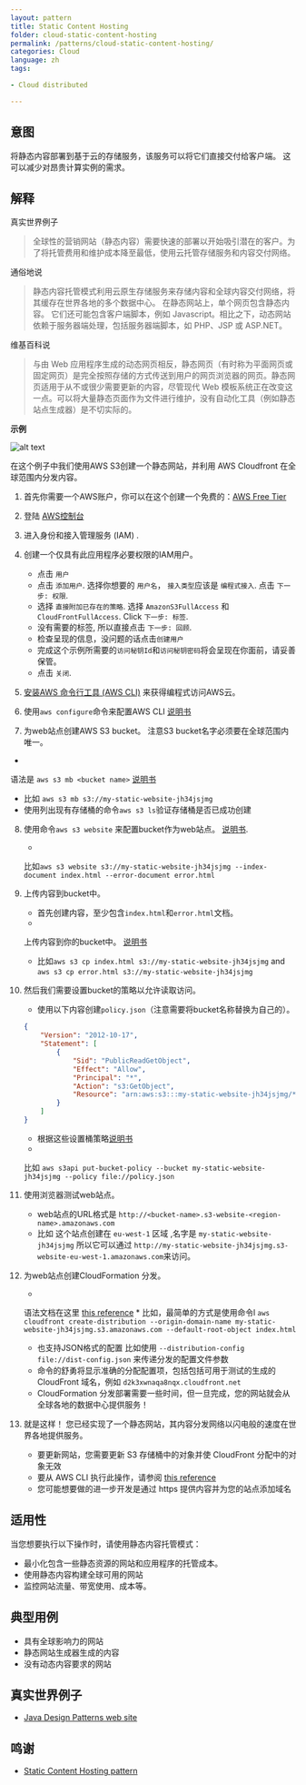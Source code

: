 ```yaml
---
layout: pattern
title: Static Content Hosting
folder: cloud-static-content-hosting
permalink: /patterns/cloud-static-content-hosting/
categories: Cloud
language: zh
tags:

- Cloud distributed

---
```


## 意图

将静态内容部署到基于云的存储服务，该服务可以将它们直接交付给客户端。 这可以减少对昂贵计算实例的需求。

## 解释

真实世界例子

> 全球性的营销网站（静态内容）需要快速的部署以开始吸引潜在的客户。为了将托管费用和维护成本降至最低，使用云托管存储服务和内容交付网络。

通俗地说

> 静态内容托管模式利用云原生存储服务来存储内容和全球内容交付网络，将其缓存在世界各地的多个数据中心。 在静态网站上，单个网页包含静态内容。 它们还可能包含客户端脚本，例如
> Javascript。相比之下，动态网站依赖于服务器端处理，包括服务器端脚本，如 PHP、JSP 或 ASP.NET。

维基百科说

> 与由 Web 应用程序生成的动态网页相反，静态网页（有时称为平面网页或固定网页）是完全按照存储的方式传送到用户的网页浏览器的网页。静态网页适用于从不或很少需要更新的内容，尽管现代
> Web 模板系统正在改变这一点。可以将大量静态页面作为文件进行维护，没有自动化工具（例如静态站点生成器）是不切实际的。

**示例**

![alt text](../../../cloud-static-content-hosting/etc/static-content-hosting.png "Static Content Hosting")

在这个例子中我们使用AWS S3创建一个静态网站，并利用 AWS Cloudfront 在全球范围内分发内容。

1. 首先你需要一个AWS账户，你可以在这个创建一个免费的：[AWS Free Tier](https://aws.amazon.com/free/free-tier/)

2. 登陆 [AWS控制台](https://console.aws.amazon.com/console/home?nc2=h_ct&src=header-signin)

3. 进入身份和接入管理服务 (IAM) .

4. 创建一个仅具有此应用程序必要权限的IAM用户。

    * 点击 `用户`
    * 点击 `添加用户`. 选择你想要的 `用户名`， `接入类型`应该是 `编程式接入`. 点击 `下一步: 权限`.
    * 选择 `直接附加已存在的策略`. 选择 `AmazonS3FullAccess` 和 `CloudFrontFullAccess`. Click `下一步: 标签`.
    * 没有需要的标签, 所以直接点击 `下一步: 回顾`.
    * 检查呈现的信息，没问题的话点击`创建用户`
    * 完成这个示例所需要的`访问秘钥Id`和`访问秘钥密码`将会呈现在你面前，请妥善保管。
    * 点击 `关闭`.

5. [安装AWS 命令行工具 (AWS CLI)](https://docs.aws.amazon.com/cli/latest/userguide/install-cliv1.html)
   来获得编程式访问AWS云。

6. 使用`aws configure`命令来配置AWS
   CLI [说明书](https://docs.aws.amazon.com/cli/latest/userguide/cli-configure-quickstart.html#cli-configure-quickstart-config)

7. 为web站点创建AWS S3 bucket。 注意S3 bucket名字必须要在全球范围内唯一。


*
语法是 `aws s3 mb <bucket name>`  [说明书](https://docs.aws.amazon.com/cli/latest/userguide/cli-services-s3-commands.html#using-s3-commands-managing-buckets-creating)
* 比如 `aws s3 mb s3://my-static-website-jh34jsjmg`
* 使用列出现有存储桶的命令`aws s3 ls`验证存储桶是否已成功创建

8. 使用命令`aws s3 website`
   来配置bucket作为web站点。  [说明书](https://docs.aws.amazon.com/cli/latest/reference/s3/website.html).

    *
    比如`aws s3 website s3://my-static-website-jh34jsjmg --index-document index.html --error-document error.html`

9. 上传内容到bucket中。
    * 首先创建内容，至少包含`index.html`和`error.html`文档。
    *
    上传内容到你的bucket中。 [说明书](https://docs.aws.amazon.com/cli/latest/userguide/cli-services-s3-commands.html#using-s3-commands-managing-objects-copy)
    * 比如`aws s3 cp index.html s3://my-static-website-jh34jsjmg`
      and `aws s3 cp error.html s3://my-static-website-jh34jsjmg`

10. 然后我们需要设置bucket的策略以允许读取访问。

    * 使用以下内容创建`policy.json`（注意需要将bucket名称替换为自己的）。

    ```json
    {
        "Version": "2012-10-17",
        "Statement": [
            {
                "Sid": "PublicReadGetObject",
                "Effect": "Allow",
                "Principal": "*",
                "Action": "s3:GetObject",
                "Resource": "arn:aws:s3:::my-static-website-jh34jsjmg/*"
            }
        ]
    }
    ```

    * 根据这些设置桶策略[说明书](https://docs.aws.amazon.com/cli/latest/reference/s3api/put-bucket-policy.html)
    *
    比如 `aws s3api put-bucket-policy --bucket my-static-website-jh34jsjmg --policy file://policy.json`

11. 使用浏览器测试web站点。

    * web站点的URL格式是 `http://<bucket-name>.s3-website-<region-name>.amazonaws.com`
    * 比如 这个站点创建在 `eu-west-1` 区域 ,名字是 `my-static-website-jh34jsjmg`
      所以它可以通过 `http://my-static-website-jh34jsjmg.s3-website-eu-west-1.amazonaws.com`来访问。

12. 为web站点创建CloudFormation 分发。

    *
    语法文档在这里 [this reference](https://docs.aws.amazon.com/cli/latest/reference/cloudfront/create-distribution.html)
    *
    比如，最简单的方式是使用命令l `aws cloudfront create-distribution --origin-domain-name my-static-website-jh34jsjmg.s3.amazonaws.com --default-root-object index.html`
    * 也支持JSON格式的配置 比如使用 `--distribution-config file://dist-config.json` 来传递分发的配置文件参数
    * 命令的舒勇将显示准确的分配配置项，包括包括可用于测试的生成的 CloudFront 域名，例如 `d2k3xwnaqa8nqx.cloudfront.net`
    * CloudFormation 分发部署需要一些时间，但一旦完成，您的网站就会从全球各地的数据中心提供服务！

13. 就是这样！ 您已经实现了一个静态网站，其内容分发网络以闪电般的速度在世界各地提供服务。

    * 要更新网站，您需要更新 S3 存储桶中的对象并使 CloudFront 分配中的对象无效
    * 要从 AWS CLI
      执行此操作，请参阅 [this reference](https://docs.aws.amazon.com/cli/latest/reference/cloudfront/create-invalidation.html)
    * 您可能想要做的进一步开发是通过 https 提供内容并为您的站点添加域名

## 适用性

当您想要执行以下操作时，请使用静态内容托管模式：

* 最小化包含一些静态资源的网站和应用程序的托管成本。
* 使用静态内容构建全球可用的网站
* 监控网站流量、带宽使用、成本等。

## 典型用例

* 具有全球影响力的网站
* 静态网站生成器生成的内容
* 没有动态内容要求的网站

## 真实世界例子

* [Java Design Patterns web site](https://java-design-patterns.com)

## 鸣谢

* [Static Content Hosting pattern](https://docs.microsoft.com/en-us/azure/architecture/patterns/static-content-hosting)
